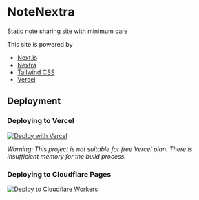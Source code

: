 # NoteNextra

Static note sharing site with minimum care

This site is powered by

- [Next.js](https://nextjs.org/)
- [Nextra](https://nextra.site/)
- [Tailwind CSS](https://tailwindcss.com/)
- [Vercel](https://vercel.com/)

## Deployment

### Deploying to Vercel

[![Deploy with Vercel](https://vercel.com/button)](https://vercel.com/new/clone?repository-url=https%3A%2F%2Fgithub.com%2FTrance-0%2FNotechondria)

_Warning: This project is not suitable for free Vercel plan. There is insufficient memory for the build process._

### Deploying to Cloudflare Pages

[![Deploy to Cloudflare Workers](https://deploy.workers.cloudflare.com/button?paid=true)](https://deploy.workers.cloudflare.com/?url=https://github.com/Trance-0/Notechondria)
